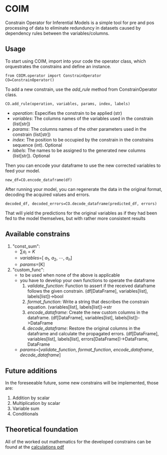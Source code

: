 # COIM

Constrain Operator for Inferential Models is a simple tool for pre and pos processing of data to eliminate redunduncy in datasets caused by dependency rules between the variables/columns.

## Usage

To start using COIM, import into your code the operator class, which orquestrates the constrains and define an instance.

```
from COIM.operator import ConstrainOperator
CO=ConstrainOperator()
```

To add a new constrain, use the _add\_rule_ method from ConstrainOperator class.

```CO.add_rule(operation, variables, params, index, labels)```

 - _operation_: Especifies the constrain to be applied (str)
 - _variables_: The columns names of the variables used in the constrain (list[str])
 - _params_: The columns names of the other parameters used in the constrain (list[str])
 - _index_: The position to be occupied by the constrain in the constrains sequence (int). Optional
 - _labels_: The names to be assigned to the generated new columns (list[str]). Optional

Then you can encode your dataframe to use the new corrected variables to feed your model.

```new_df=CO.encode_dataframe(df)```

After running your model, you can regenerate the data in the original format, decoding the acquired values and errors.

```decoded_df, decoded_errors=CO.decode_dataframe(predicted_df, errors)```

That will yield the predictions for the original variables as if they had been fed to the model themselves, but with rather more consistent results

## Available constrains

1. "const_sum":
	- $\sum a_i=K$
	- _variables_=[ $a_1$, $a_2$, $\cdots$, $a_n$]
 	- _params_=[K]
1. "custom_func":
	- to be used when none of the above is applicable
	- you have to develop your own functions to operate the dataframe
		1. _validate\_function_: Function to assert if the received dataframe follows the given constrain. (df[DataFrame], variables[list], labels[list])->bool
		1. _format\_function_: Write a string that describes the constrain equation. (variables[list], labels[list])->str
		1. _encode\_dataframe_: Create the new custom columns in the dataframe. (df[DataFrame], variables[list], labels[list])->DataFrame
		1. _decode\_dataframe_: Restore the original columns in the dataframe and calculate the propagated errors. (df[DataFrame], variables[list], labels[list], errors[DataFrame])->DataFrame, DataFrame
	- _params_=[_validate\_function_, _format\_function_, _encode\_dataframe_, _decode\_dataframe_]


## Future additions

In the foreseeable future, some new constrains will be implemented, those are:

1. Addition by scalar
1. Multiplication by scalar
1. Variable sum
1. Conditionals

## Theoretical foundation

All of the worked out mathematics for the developed constrains can be found at the [calculations pdf](calculations.pdf)